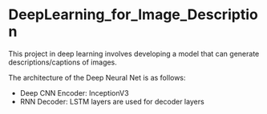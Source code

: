 # DeepLearning_for_Image_Description
This project in deep learning involves developing a model that can generate descriptions/captions of images.

The architecture of the Deep Neural Net is as follows:
 - Deep CNN Encoder: InceptionV3
 - RNN Decoder: LSTM layers are used for decoder layers
 
